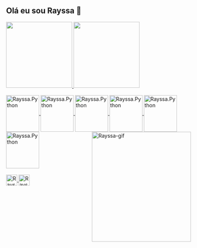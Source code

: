 ## Olá eu sou Rayssa 👋
<div>
<a href= "https://github.com/RayssaZsilva">
  <img height="180cm" src="https://github-readme-stats.vercel.app/api?username=RayssaZsilva&show_icons=true&theme=synthwave">
  <img height="180cm" src="https://github-readme-stats.vercel.app/api/top-langs/?username=RayssaZsilva&layout=compact">
</div>
  
<div style="display: inline_block"><br>
<img align="center" alt="Rayssa.Python" height="100" width="90" src="https://icongr.am/devicon/python-original.svg?size=128&color=currentColor">
<img  align="center" alt="Rayssa.Python" height="100cm" width="90" src="https://icongr.am/devicon/php-original.svg?size=128&color=currentColor">         
<img  align="center" alt="Rayssa.Python" height="100cm" width="90" src="https://icongr.am/devicon/postgresql-original.svg?size=128&color=currentColor">
<img  align="center" alt="Rayssa.Python" height="100cm" width="90" src="https://icongr.am/devicon/mysql-original-wordmark.svg?size=128&color=currentColor">
<img  align="center" alt="Rayssa.Python" height="100cm" width="90" src="https://icongr.am/devicon/html5-original-wordmark.svg?size=128&color=currentColor">
<img  align="center" alt="Rayssa.Python" height="100cm" width="90" src="https://icongr.am/devicon/css3-original-wordmark.svg?size=128&color=currentColor">
<img align="right" alt="Rayssa-gif"  height="300cm" width="270" src="https://cdn.discordapp.com/attachments/1265062313661173895/1365472312127783062/Design_sem_nome.gif?ex=680d6eb0&is=680c1d30&hm=db777e5d3e45635a9d0e091b4929fc06dc529bed945d310d1cb833acf189cf13&">
</div>

<div style="display: inline_block"><br>
<a href= "https://www.instagram.com/bitsrays?igsh=MTUxMTZ1bDNqbWF0aA%3D%3D&utm_source=qr"><img align="center" alt="Rayssa.instagram" height="30cm" src="https://img.icons8.com/?size=100&id=43625&format=png&color=000000">
<a href= "linkedin.com/in/rayssa-silva-3aa920320"><img align="center" alt="Rayssa.in" height="30cm" src="https://img.icons8.com/?size=100&id=44019&format=png&color=000000">



          
</div>
